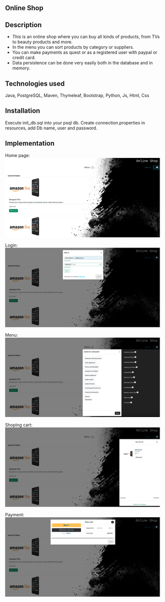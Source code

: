 ## Online Shop

## Description

* This is an online shop where you can buy all kinds of products, from TVs to beauty products and more.
* In the menu you can sort products by category or suppliers.
* You can make payments as quest or as a registered user with paypal or credit card.
* Data persistence can be done very easily both in the database and in memory.

## Technologies used

Java, PostgreSQL, Maven, Thymeleaf, Bootstrap, Python, Js, Html, Css

## Installation

Execute init_db.sql into your psql db. 
Create connection.properties in resources, add Db name, user and password.

## Implementation

Home page:
![Home page](./src/main/resources/home.png)

Login:
![Login](./src/main/resources/login.png)

Menu:
![Menu](./src/main/resources/menu.png)

Shoping cart:
![Shooping cart](./src/main/resources/cart.png)

Payment:
![Payment](./src/main/resources/payment.png)
